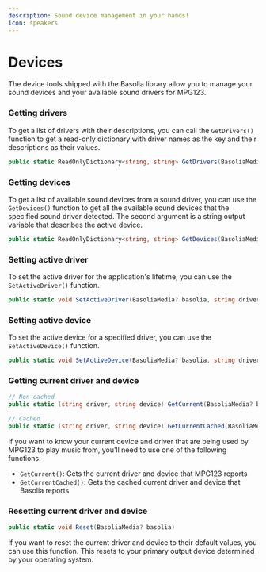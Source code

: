 ```yaml
---
description: Sound device management in your hands!
icon: speakers
---
```


# Devices

The device tools shipped with the Basolia library allow you to manage your sound devices and your available sound drivers for MPG123.

### Getting drivers

To get a list of drivers with their descriptions, you can call the `GetDrivers()` function to get a read-only dictionary with driver names as the key and their descriptions as their values.

```csharp
public static ReadOnlyDictionary<string, string> GetDrivers(BasoliaMedia? basolia)
```

### Getting devices

To get a list of available sound devices from a sound driver, you can use the `GetDevices()` function to get all the available sound devices that the specified sound driver detected. The second argument is a string output variable that describes the active device.

```csharp
public static ReadOnlyDictionary<string, string> GetDevices(BasoliaMedia? basolia, string driver, ref string activeDevice)
```

### Setting active driver

To set the active driver for the application's lifetime, you can use the `SetActiveDriver()` function.

```csharp
public static void SetActiveDriver(BasoliaMedia? basolia, string driver)
```

### Setting active device

To set the active device for a specified driver, you can use the `SetActiveDevice()` function.

```csharp
public static void SetActiveDevice(BasoliaMedia? basolia, string driver, string device)
```

### Getting current driver and device

```csharp
// Non-cached
public static (string driver, string device) GetCurrent(BasoliaMedia? basolia)

// Cached
public static (string driver, string device) GetCurrentCached(BasoliaMedia? basolia)
```

If you want to know your current device and driver that are being used by MPG123 to play music from, you'll need to use one of the following functions:

* `GetCurrent()`: Gets the current driver and device that MPG123 reports
* `GetCurrentCached()`: Gets the cached current driver and device that Basolia reports

### Resetting current driver and device

```csharp
public static void Reset(BasoliaMedia? basolia)
```

If you want to reset the current driver and device to their default values, you can use this function. This resets to your primary output device determined by your operating system.
